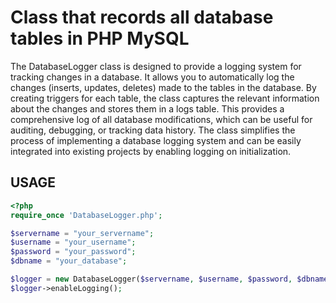 
# Class that records all database tables in PHP MySQL

The DatabaseLogger class is designed to provide a logging system for tracking changes in a database. It allows you to automatically log the changes (inserts, updates, deletes) made to the tables in the database. By creating triggers for each table, the class captures the relevant information about the changes and stores them in a logs table. This provides a comprehensive log of all database modifications, which can be useful for auditing, debugging, or tracking data history. The class simplifies the process of implementing a database logging system and can be easily integrated into existing projects by enabling logging on initialization.




## USAGE

```php
<?php
require_once 'DatabaseLogger.php';

$servername = "your_servername";
$username = "your_username";
$password = "your_password";
$dbname = "your_database";

$logger = new DatabaseLogger($servername, $username, $password, $dbname);
$logger->enableLogging();
```

  

